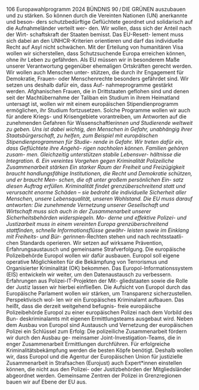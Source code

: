 106
Europawahlprogramm 2024
BÜNDNIS 90 / DIE GRÜNEN 
auszubauen und zu stärken. So können durch die 
Vereinten Nationen (UN) anerkannte und beson-
ders schutzbedürftige Geflüchtete geordnet und 
solidarisch auf die Aufnahmeländer verteilt wer-
den. Wir wollen, dass sich der Anteil nach der Wirt-
schaftskraft der Staaten bemisst. Das EU-Resett-
lement muss sich dabei an den UNHCR-Kriterien 
orientieren und darf das individuelle Recht auf Asyl 
nicht schwächen.
Mit der Erteilung von humanitären Visa wollen 
wir sicherstellen, dass Schutzsuchende Europa 
erreichen können, ohne ihr Leben zu gefährden. 
Als EU müssen wir in besonderem Maße unserer 
Verantwortung gegenüber ehemaligen Ortskräften 
gerecht werden. Wir wollen auch Menschen unter-
stützen, die durch ihr Engagement für Demokratie, 
Frauen- oder Menschenrechte besonders gefährdet 
sind. Wir setzen uns deshalb dafür ein, dass Auf-
nahmeprogramme gestärkt werden. Afghanischen 
Frauen, die in Drittstaaten geflohen sind und 
denen seit der Machtübernahme der Taliban ein 
Studium in ihrem Heimatland untersagt ist, wollen 
wir mit einem europäischen Stipendienprogramm 
ermöglichen, ihr Studium fortzusetzen. Solche 
Programme wollen wir auch für andere Kriegs- und 
Krisengebiete vorantreiben, um Antworten auf die 
zunehmenden Gefahren für Wissenschaftler*innen 
und Studierende weltweit zu geben. Uns ist dabei 
wichtig, den Menschen in Gefahr, unabhängig ihrer 
Staatsbürgerschaft, zu helfen, zum Beispiel mit 
europäischen Stipendienprogrammen für Studie-
rende in Gefahr.
Wir treten dafür ein, dass Geflüchtete ihre Angehö-
rigen nachholen können. Familien gehören zusam-
men. Gleichzeitig unterstützen stabile Lebensver-
hältnisse die Integration.
6. Ein vereintes Vorgehen 
gegen Kriminalität
Polizeiliche Zusammenarbeit stärken
Ein starker Raum der Freiheit und Freizügigkeit 
braucht handlungsfähige Institutionen, die Recht 
und Demokratie schützen, und er braucht Men-
schen, die oft unter großem persönlichen Ein-
satz diesen Auftrag erfüllen. Kriminalität findet 
grenzüberschreitend statt und verursacht enorme 
Schäden – sie bedroht die individuelle Sicherheit 
aller Menschen, unsere Lebensqualität, unseren 
Wohlstand. Die EU muss darauf antworten: Die 
zunehmende Vernetzung unserer Gesellschaft und 
Wirtschaft muss sich auch in der Zusammenarbeit 
unserer Sicherheitsbehörden widerspiegeln. Mo-
derne und effektive Polizei- und Justizarbeit muss 
in einem vereinten Europa grenzüberschreitend 
stattfinden, schnelle Informationsflüsse gewähr-
leisten sowie im Einklang mit Freiheits- und Bür-
ger*innen-Rechten stehen und nach rechtsstaatli-
chen Standards operieren. Wir setzen auf wirksame 
Prävention, Erfahrungsaustausch und gemeinsame 
Strafverfolgung.
Die europäische Polizeibehörde Europol wollen 
wir dafür ausbauen. Europol soll eigene operative 
Möglichkeiten für die Bekämpfung von Terrorismus 
und Organisierter Kriminalität (OK) bekommen. 
Das Europol-Informationssystem (EIS) entwickeln 
wir weiter, um den Datenaustausch zu verbessern. 
Erfahrungen aus Polizei-IT-Projekten der Mit-
gliedstaaten sowie die Rolle der Justiz lassen wir 
hierbei einfließen. Die Aufsicht von Europol durch 
das Europäische Parlament wollen wir stärken, um 
Transparenz sicherzustellen. Perspektivisch wol-
len wir ein Europäisches Kriminalamt aufbauen. 
Das heißt, dass die derzeit weitgehend befugnis-
freie europäische Polizeibehörde Europol zu einer 
europäischen Polizei nach dem Vorbild des Bun-
deskriminalamts mit eigenen Ermittlungsteams 
ausgebaut wird. Neben dem Ausbau von Europol 
sind Austausch und Vernetzung der europäischen 
Polizei ein Schlüssel zum Erfolg: Die polizeiliche 
Zusammenarbeit fördern wir durch den Ausbau ge-
meinsamer Joint-Investigation-Teams, die in enger 
Zusammenarbeit Ermittlungen durchführen. Für 
erfolgreiche Kriminalitätsbekämpfung werden die 
besten Köpfe benötigt. Deshalb wollen wir, dass 
Europol und die Agentur der Europäischen Union 
für justizielle Zusammenarbeit in Strafsachen 
(Eurojust) auch Expert*innen einstellen können, 
die nicht aus den Polizei- oder Justizbehörden der 
Mitgliedsländer abgeordnet werden. Gemeinsame 
Zentren der Polizei in Grenzregionen bauen wir auf 
Ebene der EU aus.
